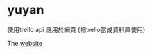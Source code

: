 # yuyan
使用trello api 應用於網頁
(把trello當成資料庫使用)

The [website](https://dracula45678.github.io/yuyan/phantom/index.html)
